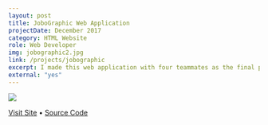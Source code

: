 ```yaml
---
layout: post
title: JoboGraphic Web Application
projectDate: December 2017
category: HTML Website
role: Web Developer
img: jobographic2.jpg
link: /projects/jobographic
excerpt: I made this web application with four teammates as the final project for our Advanced Web Design Technologies course. With it you can discover and get directions to jobs and companies in your area. It uses four APIs, Javascript, jQuery, AJAX, and PHP. My responsibilities included the Google Maps Embed API, the Github Jobs API, styling, and debugging. Note that the Google Autocomplete API may not work on the current host of this website.
external: "yes"
---
```


<img src="http://cozymaus.github.io/img/jobographic2.jpg" class="img-fluid">
<p class="caption"><a href="https://jobographic.cozymaus.com" target="_blank">Visit Site</a> • <a href="https://github.com/cozymaus/jobographic" target="_blank">Source Code</a></p>
